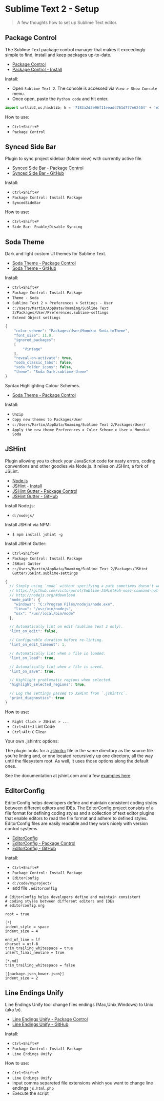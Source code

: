 # Sublime Text 2 - Setup

> A few thoughts how to set up Sublime Text editor.

## Package Control

The Sublime Text package control manager that makes it exceedingly simple to find, install and keep packages up-to-date.

- [Package Control][PackageControl]
- [Package Control - Install][PackageControlInstall]

Install:

- Open `Sublime Text 2`. The console is accessed via `View > Show Console` menu.
- Once open, paste the `Python code` and hit enter.

```python
import urllib2,os,hashlib; h = '7183a2d3e96f11eeadd761d777e62404' + 'e330c659d4bb41d3bdf022e94cab3cd0'; pf = 'Package Control.sublime-package'; ipp = sublime.installed_packages_path(); os.makedirs( ipp ) if not os.path.exists(ipp) else None; urllib2.install_opener( urllib2.build_opener( urllib2.ProxyHandler()) ); by = urllib2.urlopen( 'http://sublime.wbond.net/' + pf.replace(' ', '%20')).read(); dh = hashlib.sha256(by).hexdigest(); open( os.path.join( ipp, pf), 'wb' ).write(by) if dh == h else None; print('Error validating download (got %s instead of %s), please try manual install' % (dh, h) if dh != h else 'Please restart Sublime Text to finish installation')
```

How to use:

- `Ctrl+Shift+P`
- `Package Control`

## Synced Side Bar

Plugin to sync project sidebar (folder view) with currently active file.

- [Synced Side Bar - Package Control][SyncedSideBarPackageControl]
- [Synced Side Bar - GitHub][SyncedSideBarGit]

Install:

- `Ctrl+Shift+P`
- `Package Control: Install Package`
- `SyncedSideBar`

How to use:

- `Ctrl+Shift+P`
- `Side Bar: Enable/Disable Syncing`

## Soda Theme

Dark and light custom UI themes for Sublime Text.

- [Soda Theme - Package Control][SodaThemePackageControl]
- [Soda Theme - GitHub][SodaThemeGit]

Install:

- `Ctrl+Shift+P`
- `Package Control: Install Package`
- `Theme - Soda`
- `Sublime Text 2 > Preferences > Settings - User` 
- `c:/Users/Martin/AppData/Roaming/Sublime Text 2/Packages/User/Preferences.sublime-settings`
- `Extend Object settings`

```javascript
{
	"color_scheme": "Packages/User/Monokai Soda.tmTheme",
	"font_size": 11.0,
	"ignored_packages":
	[
		"Vintage"
	],
	"reveal-on-activate": true,
	"soda_classic_tabs": false,
	"soda_folder_icons": false,
	"theme": "Soda Dark.sublime-theme"
}
```

Syntax Highlighting Colour Schemes.

- [Soda Theme - Package Control][SodaThemeSyntaxHighlightingGit]

Install:

- `Unzip`
- `Copy new themes to Packages/User`
- `c:/Users/Martin/AppData/Roaming/Sublime Text 2/Packages/User/`
- `Apply the new theme Preferences > Color Scheme > User > Monokai Soda`

## JSHint

Plugin allowing you to check your JavaScript code for nasty errors, coding conventions and other goodies via Node.js. It relies on JSHint, a fork of JSLint. 

- [Node.js][node.js]
- [JSHint - Install][node-npm-jshint]
- [JSHint Gutter - Package Control][JSHintGutterPackageControl]
- [JSHint Gutter - GitHub][JSHintGutterGit]

Install Node.js:

- `d:/nodejs/`

Install JSHint via NPM:

- `$ npm install jshint -g`

Install JSHint Gutter:

- `Ctrl+Shift+P`
- `Package Control: Install Package`
- `JSHint Gutter`
- `c:/Users/Martin/AppData/Roaming/Sublime Text 2/Packages/JSHint Gutter/JSHint.sublime-settings`

```javascript
{
  // Simply using `node` without specifying a path sometimes doesn't work :(
  // https://github.com/victorporof/Sublime-JSHint#oh-noez-command-not-found
  // http://nodejs.org/#download
  "node_path": {
    "windows": "C:/Program Files/nodejs/node.exe",
    "linux": "/usr/bin/nodejs",
    "osx": "/usr/local/bin/node"
  },

  // Automatically lint on edit (Sublime Text 3 only).
  "lint_on_edit": false,

  // Configurable duration before re-linting.
  "lint_on_edit_timeout": 1,

  // Automatically lint when a file is loaded.
  "lint_on_load": true,

  // Automatically lint when a file is saved.
  "lint_on_save": true,

  // Highlight problematic regions when selected.
  "highlight_selected_regions": true,

  // Log the settings passed to JSHint from `.jshintrc`.
  "print_diagnostics": true
}
```
How to use:

- `Right Click > JSHint > ...`
- `Ctrl+Alt+J` Lint Code
- `Ctrl+Alt+C` Clear

Your own .jshintrc options:

The plugin looks for a [.jshintrc][.jshintrc] file in the same directory as the source file you're linting and, or one located recursively up one directory, all the way until the filesystem root. As well, it uses those options along the default ones.

See the documentation at jshint.com and a few [examples here][.jshintrc-examples].

## EditorConfig

EditorConfig helps developers define and maintain consistent coding styles between different editors and IDEs. The EditorConfig project consists of a file format for defining coding styles and a collection of text editor plugins that enable editors to read the file format and adhere to defined styles. EditorConfig files are easily readable and they work nicely with version control systems.

- [EditorConfig][EditorConfig]
- [EditorConfig - Package Control][EditorConfigPackageControl]
- [EditorConfig - GitHub][EditorConfigGit]

Install:

- `Ctrl+Shift+P`
- `Package Control: Install Package`
- `EditorConfig`
- `d:/code/myproject/`
- add file `.editorconfig`

```
# EditorConfig helps developers define and maintain consistent
# coding styles between different editors and IDEs
# editorconfig.org

root = true

[*]
indent_style = space
indent_size = 4

end_of_line = lf
charset = utf-8
trim_trailing_whitespace = true
insert_final_newline = true

[*.md]
trim_trailing_whitespace = false

[{package.json,bower.json}]
indent_size = 2
```

## Line Endings Unify

Line Endings Unify tool change files endings (Mac,Unix,Windows) to Unix (aka \n).

- [Line Endings Unify - Package Control][LineEndingsPackageControl]
- [Line Endings Unify - GitHub][LineEndingsGit]

Install:

- `Ctrl+Shift+P`
- `Package Control: Install Package`
- `Line Endings Unify`

How to use:

- `Ctrl+Shift+P`
- `Line Endings Unify`
- Input comma separeted file extensions which you want to change line endings `js,html,php`
- Execute the script

[PackageControl]: https://sublime.wbond.net/
[PackageControlInstall]: https://sublime.wbond.net/installation
[SyncedSideBarPackageControl]: https://sublime.wbond.net/packages/SyncedSideBar
[SyncedSideBarGit]: https://github.com/sobstel/SyncedSideBar
[SodaThemePackageControl]: https://sublime.wbond.net/packages/Theme%20-%20Soda
[SodaThemeGit]: https://github.com/buymeasoda/soda-theme/
[SodaThemeSyntaxHighlightingGit]: http://buymeasoda.github.com/soda-theme/extras/colour-schemes.zip
[node.js]: http://nodejs.org/
[node-npm-jshint]: http://www.jshint.com/install/
[JSHintGutterPackageControl]: https://sublime.wbond.net/packages/JSHint%20Gutter
[JSHintGutterGit]: https://github.com/victorporof/Sublime-JSHint
[.jshintrc]: https://github.com/victorporof/Sublime-JSHint#using-your-own-jshintrc-options
[.jshintrc-examples]: https://github.com/jshint/jshint/blob/master/examples/.jshintrc
[EditorConfig]: http://editorconfig.org/
[EditorConfigPackageControl]: https://sublime.wbond.net/packages/EditorConfig
[EditorConfigGit]: https://github.com/sindresorhus/editorconfig-sublime
[LineEndingsPackageControl]: https://sublime.wbond.net/packages/Line%20Endings%20Unify
[LineEndingsGit]: https://github.com/vontio/sublime-line-endings-unify